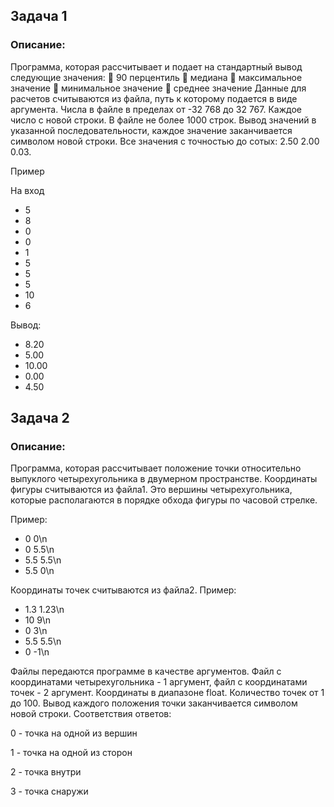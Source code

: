 ## Задача 1
### Описание: 
Программа, которая рассчитывает и подает на стандартный вывод следующие 
значения:
 90 перцентиль
 медиана
 максимальное значение
 минимальное значение
 среднее значение
Данные для расчетов считываются из файла, путь к которому подается в виде аргумента.
Числа в файле в пределах от -32 768 до 32 767.
Каждое число с новой строки.
В файле не более 1000 строк.
Вывод значений в указанной последовательности, каждое значение заканчивается символом 
новой строки.
Все значения с точностью до сотых: 2.50 2.00 0.03.

Пример

На вход
- 5
- 8
- 0
- 0
- 1
- 5
- 5
- 5
- 10
- 6

Вывод:
- 8.20
- 5.00
- 10.00
- 0.00
- 4.50

## Задача 2
### Описание:

Программа, которая рассчитывает положение точки относительно выпуклого 
четырехугольника в двумерном пространстве.
Координаты фигуры считываются из файла1. Это вершины четырехугольника, которые 
располагаются в порядке обхода фигуры по часовой стрелке. 

Пример:
- 0 0\n
- 0 5.5\n
- 5.5 5.5\n
- 5.5 0\n

Координаты точек считываются из файла2. Пример:

- 1.3 1.23\n
- 10 9\n
- 0 3\n
- 5.5 5.5\n
- 0 -1\n

Файлы передаются программе в качестве аргументов. Файл с координатами четырехугольника - 1 
аргумент, файл с координатами точек - 2 аргумент.
Координаты в диапазоне float.
Количество точек от 1 до 100.
Вывод каждого положения точки заканчивается символом новой строки.
Соответствия ответов:

0 - точка на одной из вершин

1 - точка на одной из сторон

2 - точка внутри

3 - точка снаружи



